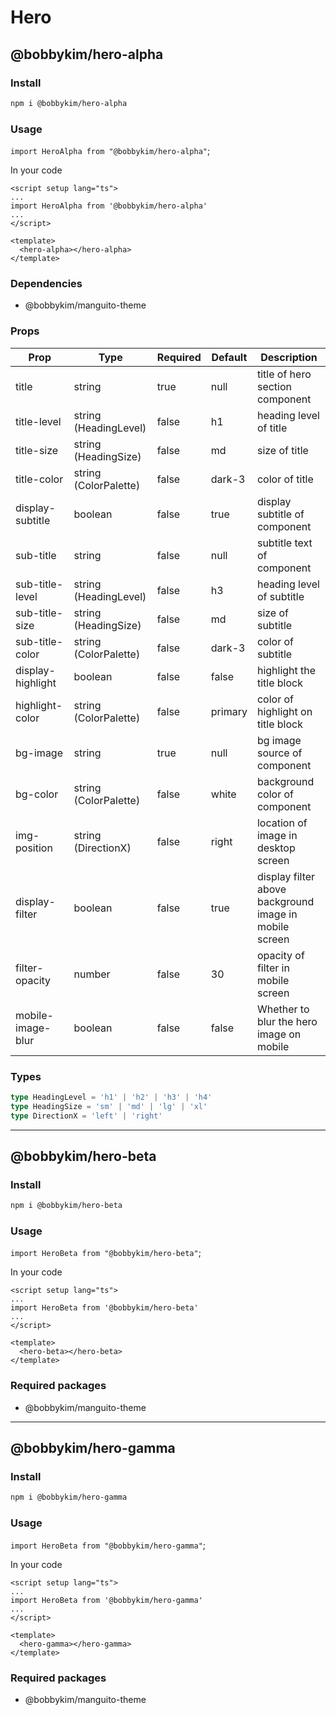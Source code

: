 # Hero

## @bobbykim/hero-alpha

### Install

```sh
npm i @bobbykim/hero-alpha
```

### Usage

`import HeroAlpha from "@bobbykim/hero-alpha"`;

In your code

```vue
<script setup lang="ts">
...
import HeroAlpha from '@bobbykim/hero-alpha'
...
</script>

<template>
  <hero-alpha></hero-alpha>
</template>
```

### Dependencies

- @bobbykim/manguito-theme

### Props

| Prop              | Type                  | Required | Default | Description                                            |
| ----------------- | --------------------- | -------- | ------- | ------------------------------------------------------ |
| title             | string                | true     | null    | title of hero section component                        |
| title-level       | string (HeadingLevel) | false    | h1      | heading level of title                                 |
| title-size        | string (HeadingSize)  | false    | md      | size of title                                          |
| title-color       | string (ColorPalette) | false    | dark-3  | color of title                                         |
| display-subtitle  | boolean               | false    | true    | display subtitle of component                          |
| sub-title         | string                | false    | null    | subtitle text of component                             |
| sub-title-level   | string (HeadingLevel) | false    | h3      | heading level of subtitle                              |
| sub-title-size    | string (HeadingSize)  | false    | md      | size of subtitle                                       |
| sub-title-color   | string (ColorPalette) | false    | dark-3  | color of subtitle                                      |
| display-highlight | boolean               | false    | false   | highlight the title block                              |
| highlight-color   | string (ColorPalette) | false    | primary | color of highlight on title block                      |
| bg-image          | string                | true     | null    | bg image source of component                           |
| bg-color          | string (ColorPalette) | false    | white   | background color of component                          |
| img-position      | string (DirectionX)   | false    | right   | location of image in desktop screen                    |
| display-filter    | boolean               | false    | true    | display filter above background image in mobile screen |
| filter-opacity    | number                | false    | 30      | opacity of filter in mobile screen                     |
| mobile-image-blur | boolean               | false    | false   | Whether to blur the hero image on mobile               |

### Types

```ts
type HeadingLevel = 'h1' | 'h2' | 'h3' | 'h4'
type HeadingSize = 'sm' | 'md' | 'lg' | 'xl'
type DirectionX = 'left' | 'right'
```

---

## @bobbykim/hero-beta

### Install

```sh
npm i @bobbykim/hero-beta
```

### Usage

`import HeroBeta from "@bobbykim/hero-beta"`;

In your code

```vue
<script setup lang="ts">
...
import HeroBeta from '@bobbykim/hero-beta'
...
</script>

<template>
  <hero-beta></hero-beta>
</template>
```

### Required packages

- @bobbykim/manguito-theme

---

## @bobbykim/hero-gamma

### Install

```sh
npm i @bobbykim/hero-gamma
```

### Usage

`import HeroBeta from "@bobbykim/hero-gamma"`;

In your code

```vue
<script setup lang="ts">
...
import HeroBeta from '@bobbykim/hero-gamma'
...
</script>

<template>
  <hero-gamma></hero-gamma>
</template>
```

### Required packages

- @bobbykim/manguito-theme
